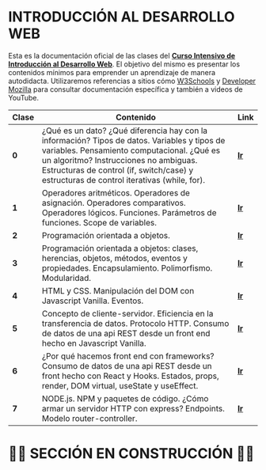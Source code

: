 # INTRODUCCIÓN AL DESARROLLO WEB

Esta es la documentación oficial de las clases del [**Curso Intensivo de Introducción al Desarrollo Web**](https://www.instagram.com/p/CPZXQnFg4n6/). El objetivo del mismo es presentar los contenidos mínimos para emprender un aprendizaje de manera autodidacta. Utilizaremos referencias a sitios cómo [W3Schools](https://www.w3schools.com/js/) y [Developer Mozilla](https://developer.mozilla.org/es/docs/Web/JavaScript) para consultar documentación específica y también a videos de YouTube.

| Clase   | Contenido  | Link |
| -------- | ------------------------ | ----------|
| **0**     |    ¿Qué es un dato? ¿Qué diferencia hay con la información? Tipos de datos. Variables y tipos de variables. Pensamiento computacional. ¿Qué es un algoritmo? Instrucciones no ambiguas. Estructuras de control (if, switch/case) y estructuras de control iterativas (while, for). |[**Ir**](https://github.com/lucasdellasala/curso-intensivo/blob/main/clases/clase-00.md)|                                                                                
| **1** | Operadores aritméticos. Operadores de asignación. Operadores comparativos. Operadores lógicos. Funciones. Parámetros de funciones. Scope de variables.|[**Ir**](https://github.com/lucasdellasala/curso-intensivo/blob/main/clases/clase-01.md)|
| **2**   |    Programación orientada a objetos.                                                                                                         |[**Ir**](https://github.com/lucasdellasala/curso-intensivo/blob/main/clases/clase-02.md)|
| **3**   |      Programación orientada a objetos: clases, herencias, objetos, métodos, eventos y propiedades. Encapsulamiento. Polimorfismo. Modularidad.                                                                                                      |[**Ir**](https://github.com/lucasdellasala/curso-intensivo/blob/main/clases/clase-03.md)|
| **4**       |   HTML y CSS. Manipulación del DOM con Javascript Vanilla. Eventos.                                                                                      |[**Ir**](https://github.com/lucasdellasala/curso-intensivo/blob/main/clases/clase-04.md)|
| **5**   | Concepto de cliente-servidor. Eficiencia en la transferencia de datos. Protocolo HTTP. Consumo de datos de una api REST desde un front end hecho en Javascript Vanilla.                                                       |[**Ir**](https://github.com/lucasdellasala/curso-intensivo/blob/main/clases/clase-05.md)|
| **6**  |  ¿Por qué hacemos front end con frameworks? Consumo de datos de una api REST desde un front hecho con React y Hooks. Estados, props, render, DOM virtual, useState y useEffect.                    |[**Ir**](https://github.com/lucasdellasala/curso-intensivo/blob/main/clases/clase-06.md)|                                         
| **7** | NODE.js. NPM y paquetes de código. ¿Cómo armar un servidor HTTP con express? Endpoints. Modelo router-controller. |[**Ir**](https://github.com/lucasdellasala/curso-intensivo/blob/main/clases/clase-07.md)|   

# 🚧🚧 SECCIÓN EN CONSTRUCCIÓN 🚧🚧